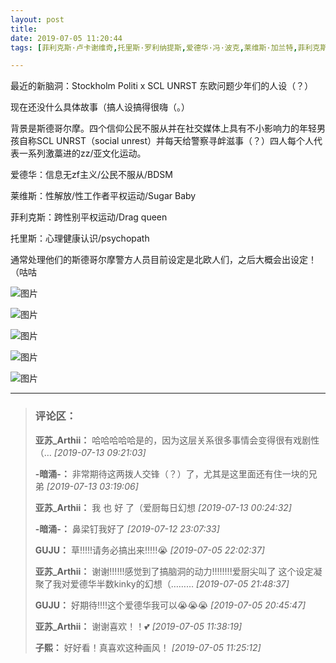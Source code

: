 ```yaml
---
layout: post
title: 
date: 2019-07-05 11:20:44
tags: [菲利克斯·卢卡谢维奇,托里斯·罗利纳提斯,爱德华·冯·波克,莱维斯·加兰特,菲利克斯,托里斯,莱维斯,百合组,黑塔利亚,APH]

---
```

最近的新脑洞：Stockholm Politi x SCL UNRST 东欧问题少年们的人设（？）

现在还没什么具体故事（搞人设搞得很嗨（。）

背景是斯德哥尔摩。四个信仰公民不服从并在社交媒体上具有不小影响力的年轻男孩自称SCL UNRST（social unrest）并每天给警察寻衅滋事（？）四人每个人代表一系列激藁进的zz/亚文化运动。

爱德华：信息无zf主义/公民不服从/BDSM

莱维斯：性解放/性工作者平权运动/Sugar Baby

菲利克斯：跨性别平权运动/Drag queen

托里斯：心理健康认识/psychopath

通常处理他们的斯德哥尔摩警方人员目前设定是北欧人们，之后大概会出设定！（咕咕


![图片](./img/ang4SjhuSGNnSGFlNmQ2bGFrSUFUYVZaenA0aC9HZjdaM1c2ekd5V0VVbFZ0ajBKczZ5czRRPT0.jpg)

![图片](./img/ang4SjhuSGNnSGFlNmQ2bGFrSUFUZktreEt4bXlkUllXY1YvQWVxR01xejF0NFZTc1c2T1lBPT0.jpg)

![图片](./img/ang4SjhuSGNnSGFlNmQ2bGFrSUFUWHU4dlRjVy9STkYzclU3Tk5HVjVwVVU3Z2RZSUZIUGZBPT0.jpg)

![图片](./img/ang4SjhuSGNnSGFlNmQ2bGFrSUFUZkxZb0U4eXlZdGZySlFGYmhPcVBlNFF3U3BINXZlYytRPT0.jpg)

![图片](./img/ang4SjhuSGNnSGFlNmQ2bGFrSUFUYTRxTTJFb2lMdGp2d1JVS2tYL2FLbTVtMXlJbE4xSjNnPT0.jpg)


---
> ### 评论区：
>**亚苏_Arthii：** 哈哈哈哈哈是的，因为这层关系很多事情会变得很有戏剧性（…  *[2019-07-13 09:21:03]*
>
>**-暗涌-：** 非常期待这两拨人交锋（？）了，尤其是这里面还有住一块的兄弟  *[2019-07-13 03:19:06]*
>
>**亚苏_Arthii：** 我 也 好 了（爱厨每日幻想  *[2019-07-13 00:24:32]*
>
>**-暗涌-：** 鼻梁钉我好了  *[2019-07-12 23:07:33]*
>
>**GUJU：** 草!!!!!请务必搞出来!!!!!😭  *[2019-07-05 22:02:37]*
>
>**亚苏_Arthii：** 谢谢!!!!!!感觉到了搞脑洞的动力!!!!!!!!爱厨尖叫了 这个设定凝聚了我对爱德华半数kinky的幻想（………  *[2019-07-05 21:48:37]*
>
>**GUJU：** 好期待!!!!这个爱德华我可以😭😭😭  *[2019-07-05 20:45:47]*
>
>**亚苏_Arthii：** 谢谢喜欢！！💕  *[2019-07-05 11:38:19]*
>
>**子熙：** 好好看！真喜欢这种画风！  *[2019-07-05 11:25:12]*
>
>